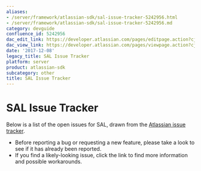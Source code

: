 ```yaml
---
aliases:
- /server/framework/atlassian-sdk/sal-issue-tracker-5242956.html
- /server/framework/atlassian-sdk/sal-issue-tracker-5242956.md
category: devguide
confluence_id: 5242956
dac_edit_link: https://developer.atlassian.com/pages/editpage.action?cjm=wozere&pageId=5242956
dac_view_link: https://developer.atlassian.com/pages/viewpage.action?cjm=wozere&pageId=5242956
date: '2017-12-08'
legacy_title: SAL Issue Tracker
platform: server
product: atlassian-sdk
subcategory: other
title: SAL Issue Tracker
---
```

# SAL Issue Tracker

Below is a list of the open issues for SAL, drawn from the <a href="https://studio.atlassian.com/browse/SAL" class="external-link">Atlassian issue tracker</a>.

-   Before reporting a bug or requesting a new feature, please take a look to see if it has already been reported.
-   If you find a likely-looking issue, click the link to find more information and possible workarounds.
